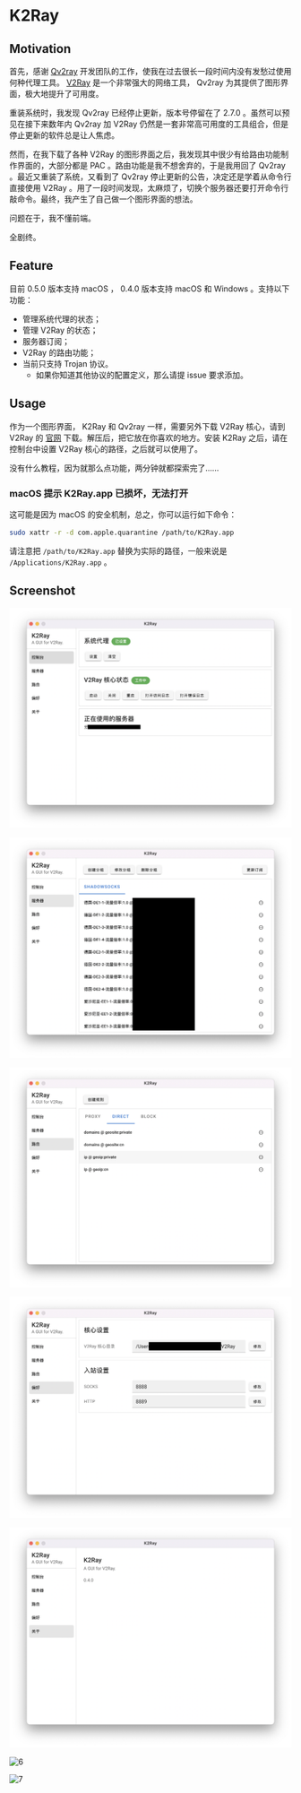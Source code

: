 # K2Ray

## Motivation

首先，感谢 [Qv2ray](https://qv2ray.net/) 开发团队的工作，使我在过去很长一段时间内没有发愁过使用何种代理工具。 [V2Ray](https://www.v2fly.org) 是一个非常强大的网络工具， Qv2ray 为其提供了图形界面，极大地提升了可用度。

重装系统时，我发现 Qv2ray 已经停止更新，版本号停留在了 2.7.0 。虽然可以预见在接下来数年内 Qv2ray 加 V2Ray 仍然是一套非常高可用度的工具组合，但是停止更新的软件总是让人焦虑。

然而，在我下载了各种 V2Ray 的图形界面之后，我发现其中很少有给路由功能制作界面的，大部分都是 PAC 。路由功能是我不想舍弃的，于是我用回了 Qv2ray 。最近又重装了系统，又看到了 Qv2ray 停止更新的公告，决定还是学着从命令行直接使用 V2Ray 。用了一段时间发现，太麻烦了，切换个服务器还要打开命令行敲命令。最终，我产生了自己做一个图形界面的想法。

问题在于，我不懂前端。

全剧终。

## Feature

目前 0.5.0 版本支持 macOS ， 0.4.0 版本支持 macOS 和 Windows 。支持以下功能：

- 管理系统代理的状态；
- 管理 V2Ray 的状态；
- 服务器订阅；
- V2Ray 的路由功能；
- 当前只支持 Trojan 协议。
  - 如果你知道其他协议的配置定义，那么请提 issue 要求添加。

## Usage

作为一个图形界面， K2Ray 和 Qv2ray 一样，需要另外下载 V2Ray 核心，请到 V2Ray 的 [官网](https://www.v2fly.org) 下载。解压后，把它放在你喜欢的地方。安装 K2Ray 之后，请在控制台中设置 V2Ray 核心的路径，之后就可以使用了。

没有什么教程，因为就那么点功能，两分钟就都探索完了……

### macOS 提示 K2Ray.app 已损坏，无法打开

这可能是因为 macOS 的安全机制，总之，你可以运行如下命令：

``` bash
sudo xattr -r -d com.apple.quarantine /path/to/K2Ray.app
```

请注意把 `/path/to/K2Ray.app` 替换为实际的路径，一般来说是 `/Applications/K2Ray.app` 。

## Screenshot

![1](doc/image/1.png)

![2](doc/image/2.png)

![3](doc/image/3.png)

![4](doc/image/4.png)

![5](doc/image/5.png)

![6](doc/image/6.png)

![7](doc/image/7.png)
